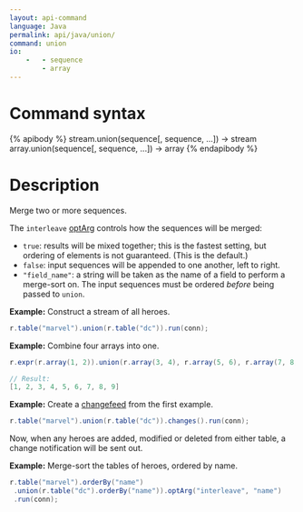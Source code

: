 ```yaml
---
layout: api-command
language: Java
permalink: api/java/union/
command: union
io:
    -   - sequence
        - array
---
```


# Command syntax #

{% apibody %}
stream.union(sequence[, sequence, ...]) &rarr; stream
array.union(sequence[, sequence, ...]) &rarr; array
{% endapibody %}

# Description #

Merge two or more sequences.

The `interleave` [optArg](/api/java/optarg) controls how the sequences will be merged:

* `true`: results will be mixed together; this is the fastest setting, but ordering of elements is not guaranteed. (This is the default.)
* `false`: input sequences will be appended to one another, left to right.
* `"field_name"`: a string will be taken as the name of a field to perform a merge-sort on. The input sequences must be ordered _before_ being passed to `union`.

__Example:__ Construct a stream of all heroes.

```java
r.table("marvel").union(r.table("dc")).run(conn);
```

__Example:__ Combine four arrays into one.

```java
r.expr(r.array(1, 2)).union(r.array(3, 4), r.array(5, 6), r.array(7, 8, 9)).run(conn);

// Result:
[1, 2, 3, 4, 5, 6, 7, 8, 9]
```

__Example:__ Create a [changefeed][cf] from the first example.

```java
r.table("marvel").union(r.table("dc")).changes().run(conn);
```

Now, when any heroes are added, modified or deleted from either table, a change notification will be sent out.

[cf]: /docs/changefeeds/java

__Example:__ Merge-sort the tables of heroes, ordered by name.

```java
r.table("marvel").orderBy("name")
 .union(r.table("dc").orderBy("name")).optArg("interleave", "name")
 .run(conn);
```
